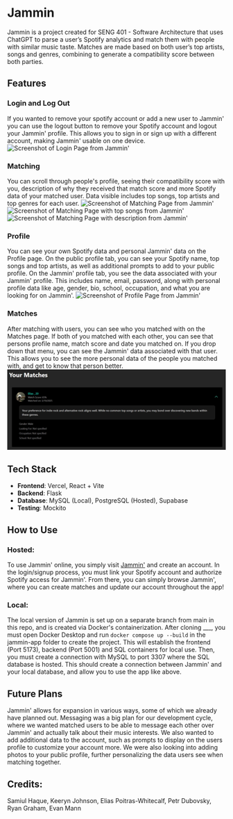 # Jammin
Jammin is a project created for SENG 401 - Software Architecture that uses ChatGPT to parse a user’s Spotify analytics and match them with people with similar music taste. Matches are made based on both user’s top artists, songs and genres, combining to generate a compatibility score between both parties.

## Features

### Login and Log Out
If you wanted to remove your spotify account or add a new user to Jammin' you can use the logout button to remove your Spotify account and logout your Jammin' profile. This allows you to sign in or sign up with a different account, making Jammin' usable on one device. 
![Screenshot of Login Page from Jammin'](/readme_images/jammin_signup_login.jpg)

### Matching
You can scroll through people's profile, seeing their compatibility score with you, description of why they received that match score and more Spotify data of your matched user. Data visible includes top songs, top artists and top genres for each user. 
![Screenshot of Matching Page from Jammin'](/readme_images/jammin_matching.jpg)
![Screenshot of Matching Page with top songs from Jammin'](/readme_images/jammin_matching_top_songs.jpg)
![Screenshot of Matching Page with description from Jammin'](/readme_images/jammin_matching_desc.jpg)

### Profile
You can see your own Spotify data and personal Jammin' data on the Profile page. On the public profile tab, you can see your Spotify name, top songs and top artists, as well as additional prompts to add to your public profile. On the Jammin' profile tab, you see the data associated with your Jammin' profile. This includes name, email, password, along with personal profile data like age, gender, bio, school, occupation, and what you are looking for on Jammin'.
![Screenshot of Profile Page from Jammin'](/readme_images/jammin_profile.jpg)

### Matches
After matching with users, you can see who you matched with on the Matches page. If both of you matched with each other, you can see that persons profile name, match score and date you matched on. If you drop down that menu, you can see the Jammin' data associated with that user. This allows you to see the more personal data of the people you matched with, and get to know that person better.
![Screenshot of Matches Page from Jammin'](/readme_images/jammin_matches.jpg)

## Tech Stack
- **Frontend**: Vercel, React + Vite
- **Backend**: Flask
- **Database**: MySQL (Local), PostgreSQL (Hosted), Supabase
- **Testing**: Mockito

## How to Use
### Hosted:
To use Jammin' online, you simply visit [Jammin'](https://jammin-app.vercel.app) and create an account. In the login/signup process, you must link your Spotify account and authorize Spotify access for Jammin'. From there, you can simply browse Jammin', where you can create matches and update our account throughout the app!

### Local:
The local version of Jammin is set up on a separate branch from main in this repo, and is created via Docker's containerization. After cloning ___, you must open Docker Desktop and run `docker compose up --build` in the jammin-app folder to create the project. This will establish the frontend (Port 5173), backend (Port 5001) and SQL containers for local use. Then, you must create a connection with MySQL to port 3307 where the SQL database is hosted. This should create a connection between Jammin' and your local database, and allow you to use the app like above.

## Future Plans
Jammin' allows for expansion in various ways, some of which we already have planned out. Messaging was a big plan for our development cycle, where we wanted matched users to be able to message each other over Jammin' and actually talk about their music interests. We also wanted to add additional data to the account, such as prompts to display on the users profile to customize your account more. We were also looking into adding photos to your public profile, further personalizing the data users see when matching together.

## Credits: 
Samiul Haque,
Keeryn Johnson,
Elias Poitras-Whitecalf,
Petr Dubovsky,
Ryan Graham,
Evan Mann
